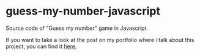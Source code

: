 # guess-my-number-javascript
Source code of "Guess my number" game in Javascript.

If you want to take a look at the post on my portfolio where i talk about this project, you can find it <a href="https://pedro-hdez.github.io/juego-adivina-el-numero/"> here.</a>
